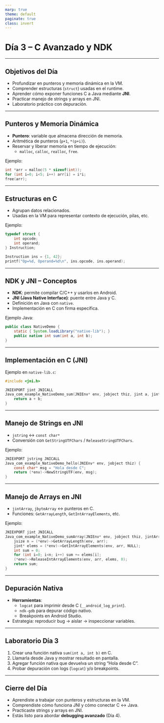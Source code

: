 ```yaml
---
marp: true
theme: default
paginate: true
class: invert
---
```


# Día 3 – C Avanzado y NDK

---

## Objetivos del Día
- Profundizar en punteros y memoria dinámica en la VM.  
- Comprender estructuras (`struct`) usadas en el runtime.  
- Aprender cómo exponer funciones C a Java mediante **JNI**.  
- Practicar manejo de strings y arrays en JNI.  
- Laboratorio práctico con depuración.  

---

## Punteros y Memoria Dinámica
- **Puntero**: variable que almacena dirección de memoria.  
- Aritmética de punteros (`p+1`, `*(p+i)`).  
- Reservar y liberar memoria en tiempo de ejecución:  
  - `malloc`, `calloc`, `realloc`, `free`.  

Ejemplo:
```c
int *arr = malloc(5 * sizeof(int));
for (int i=0; i<5; i++) arr[i] = i*i;
free(arr);
```

---

## Estructuras en C
- Agrupan datos relacionados.  
- Usadas en la VM para representar contexto de ejecución, pilas, etc.  

Ejemplo:
```c
typedef struct {
    int opcode;
    int operand;
} Instruction;

Instruction ins = {1, 42};
printf("Op=%d, Operand=%d\n", ins.opcode, ins.operand);
```

---

## NDK y JNI – Conceptos
- **NDK**: permite compilar C/C++ y usarlos en Android.  
- **JNI (Java Native Interface)**: puente entre Java y C.  
- Definición en Java con `native`.  
- Implementación en C con firma específica.  

Ejemplo Java:
```java
public class NativeDemo {
    static { System.loadLibrary("native-lib"); }
    public native int sum(int a, int b);
}
```

---

## Implementación en C (JNI)
Ejemplo en `native-lib.c`:

```c
#include <jni.h>

JNIEXPORT jint JNICALL
Java_com_example_NativeDemo_sum(JNIEnv* env, jobject thiz, jint a, jint b) {
    return a + b;
}
```

---

## Manejo de Strings en JNI
- `jstring` ↔ `const char*`  
- Conversión con `GetStringUTFChars` / `ReleaseStringUTFChars`.  

Ejemplo:
```c
JNIEXPORT jstring JNICALL
Java_com_example_NativeDemo_hello(JNIEnv* env, jobject thiz) {
    const char* msg = "Hola desde C";
    return (*env)->NewStringUTF(env, msg);
}
```

---

## Manejo de Arrays en JNI
- `jintArray`, `jbyteArray` ↔ punteros en C.  
- Funciones: `GetArrayLength`, `GetIntArrayElements`, etc.  

Ejemplo:
```c
JNIEXPORT jint JNICALL
Java_com_example_NativeDemo_sumArray(JNIEnv* env, jobject thiz, jintArray arr) {
    jsize n = (*env)->GetArrayLength(env, arr);
    jint* elems = (*env)->GetIntArrayElements(env, arr, NULL);
    int sum = 0;
    for (int i=0; i<n; i++) sum += elems[i];
    (*env)->ReleaseIntArrayElements(env, arr, elems, 0);
    return sum;
}
```

---

## Depuración Nativa
- **Herramientas**:  
  - `logcat` para imprimir desde C (`__android_log_print`).  
  - `ndk-gdb` para depurar código nativo.  
  - Breakpoints en Android Studio.  
- Estrategia: reproducir bug → aislar → inspeccionar variables.  

---

## Laboratorio Día 3
1. Crear una función nativa `sum(int a, int b)` en C.  
2. Llamarla desde Java y mostrar resultado en pantalla.  
3. Agregar función nativa que devuelva un string “Hola desde C”.  
4. Probar depuración con logs (`logcat`) y/o breakpoints.  

---

## Cierre del Día
- Aprendiste a trabajar con punteros y estructuras en la VM.  
- Comprendiste cómo funciona JNI y cómo conectar C ↔ Java.  
- Practicaste strings y arrays en JNI.  
- Estás listo para abordar **debugging avanzado** (Día 4).  